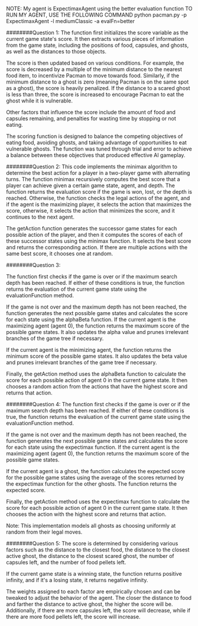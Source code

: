 NOTE: My agent is ExpectimaxAgent using the better evaluation function
TO RUN MY AGENT, USE THE FOLLOWING COMMAND python pacman.py -p ExpectimaxAgent -l mediumClassic -a evalFn=better

########Question 1:
The function first initializes the score variable as the current game state's score. It then extracts various pieces of information from the game state, including the positions of food, capsules, and ghosts, as well as the distances to those objects.

The score is then updated based on various conditions. For example, the score is decreased by a multiple of the minimum distance to the nearest food item, to incentivize Pacman to move towards food. Similarly, if the minimum distance to a ghost is zero (meaning Pacman is on the same spot as a ghost), the score is heavily penalized. If the distance to a scared ghost is less than three, the score is increased to encourage Pacman to eat the ghost while it is vulnerable.

Other factors that influence the score include the amount of food and capsules remaining, and penalties for wasting time by stopping or not eating.

The scoring function is designed to balance the competing objectives of eating food, avoiding ghosts, and taking advantage of opportunities to eat vulnerable ghosts. The function was tuned through trial and error to achieve a balance between these objectives that produced effective AI gameplay.

########Question 2:
This code implements the minimax algorithm to determine the best action for a player in a two-player game with alternating turns. The function minimax recursively computes the best score that a player can achieve given a certain game state, agent, and depth. The function returns the evaluation score if the game is won, lost, or the depth is reached. Otherwise, the function checks the legal actions of the agent, and if the agent is the maximizing player, it selects the action that maximizes the score, otherwise, it selects the action that minimizes the score, and it continues to the next agent.

The getAction function generates the successor game states for each possible action of the player, and then it computes the scores of each of these successor states using the minimax function. It selects the best score and returns the corresponding action. If there are multiple actions with the same best score, it chooses one at random.

########Question 3:

The function first checks if the game is over or if the maximum search depth has been reached. If either of these conditions is true, the function returns the evaluation of the current game state using the evaluationFunction method.

If the game is not over and the maximum depth has not been reached, the function generates the next possible game states and calculates the score for each state using the alphaBeta function. If the current agent is the maximizing agent (agent 0), the function returns the maximum score of the possible game states. It also updates the alpha value and prunes irrelevant branches of the game tree if necessary.

If the current agent is the minimizing agent, the function returns the minimum score of the possible game states. It also updates the beta value and prunes irrelevant branches of the game tree if necessary.

Finally, the getAction method uses the alphaBeta function to calculate the score for each possible action of agent 0 in the current game state. It then chooses a random action from the actions that have the highest score and returns that action.

########Question 4:
The function first checks if the game is over or if the maximum search depth has been reached. If either of these conditions is true, the function returns the evaluation of the current game state using the evaluationFunction method.

If the game is not over and the maximum depth has not been reached, the function generates the next possible game states and calculates the score for each state using the expectimax function. If the current agent is the maximizing agent (agent 0), the function returns the maximum score of the possible game states.

If the current agent is a ghost, the function calculates the expected score for the possible game states using the average of the scores returned by the expectimax function for the other ghosts. The function returns the expected score.

Finally, the getAction method uses the expectimax function to calculate the score for each possible action of agent 0 in the current game state. It then chooses the action with the highest score and returns that action.

Note: This implementation models all ghosts as choosing uniformly at random from their legal moves.

########Question 5:
The score is determined by considering various factors such as the distance to the closest food, the distance to the closest active ghost, the distance to the closest scared ghost, the number of capsules left, and the number of food pellets left.

If the current game state is a winning state, the function returns positive infinity, and if it's a losing state, it returns negative infinity.

The weights assigned to each factor are empirically chosen and can be tweaked to adjust the behavior of the agent. The closer the distance to food and farther the distance to active ghost, the higher the score will be. Additionally, if there are more capsules left, the score will decrease, while if there are more food pellets left, the score will increase.
